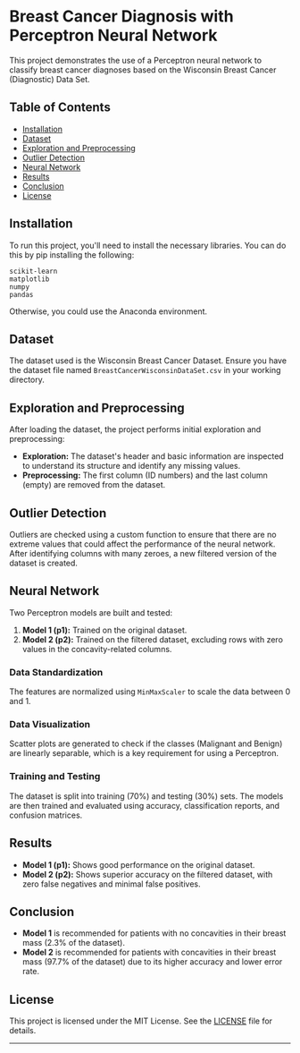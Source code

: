 # Breast Cancer Diagnosis with Perceptron Neural Network

This project demonstrates the use of a Perceptron neural network to classify breast cancer diagnoses based on the Wisconsin Breast Cancer (Diagnostic) Data Set.

## Table of Contents
- [Installation](#installation)
- [Dataset](#dataset)
- [Exploration and Preprocessing](#exploration-and-preprocessing)
- [Outlier Detection](#outlier-detection)
- [Neural Network](#neural-network)
- [Results](#results)
- [Conclusion](#conclusion)
- [License](#license)

## Installation

To run this project, you'll need to install the necessary libraries. You can do this by pip installing the following:

```
scikit-learn
matplotlib
numpy
pandas
```

Otherwise, you could use the Anaconda environment.

## Dataset

The dataset used is the Wisconsin Breast Cancer Dataset. Ensure you have the dataset file named `BreastCancerWisconsinDataSet.csv` in your working directory.

## Exploration and Preprocessing

After loading the dataset, the project performs initial exploration and preprocessing:

- **Exploration:** The dataset's header and basic information are inspected to understand its structure and identify any missing values.
- **Preprocessing:** The first column (ID numbers) and the last column (empty) are removed from the dataset.

## Outlier Detection

Outliers are checked using a custom function to ensure that there are no extreme values that could affect the performance of the neural network. After identifying columns with many zeroes, a new filtered version of the dataset is created.

## Neural Network

Two Perceptron models are built and tested:

1. **Model 1 (p1):** Trained on the original dataset.
2. **Model 2 (p2):** Trained on the filtered dataset, excluding rows with zero values in the concavity-related columns.

### Data Standardization

The features are normalized using `MinMaxScaler` to scale the data between 0 and 1.

### Data Visualization

Scatter plots are generated to check if the classes (Malignant and Benign) are linearly separable, which is a key requirement for using a Perceptron.

### Training and Testing

The dataset is split into training (70%) and testing (30%) sets. The models are then trained and evaluated using accuracy, classification reports, and confusion matrices.

## Results

- **Model 1 (p1):** Shows good performance on the original dataset.
- **Model 2 (p2):** Shows superior accuracy on the filtered dataset, with zero false negatives and minimal false positives.

## Conclusion

- **Model 1** is recommended for patients with no concavities in their breast mass (2.3% of the dataset).
- **Model 2** is recommended for patients with concavities in their breast mass (97.7% of the dataset) due to its higher accuracy and lower error rate.

## License

This project is licensed under the MIT License. See the [LICENSE](LICENSE) file for details.

---
